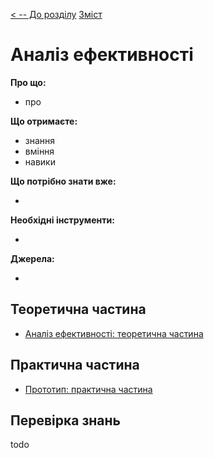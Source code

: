 [< -- До розділу](../README.md)         [Зміст](../../contents.md)

# Аналіз ефективності

**Про що:**

- про 

**Що отримаєте:**

- знання 
- вміння 
- навики 

**Що потрібно знати вже:**

- 

**Необхідні інструменти:**

- 

**Джерела:** 

- 

## Теоретична частина

- [Аналіз ефективності: теоретична частина](teor.md)

## Практична частина

- [Прототип: практична частина](lab.md)

## Перевірка знань

todo